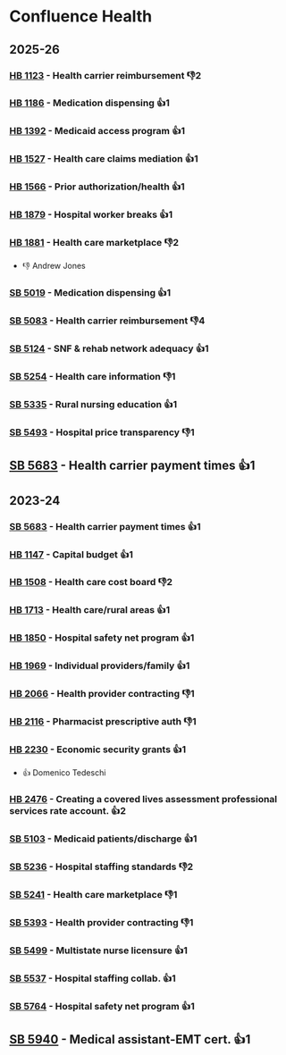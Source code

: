 # Confluence Health
## 2025-26

### [HB 1123](/bill/2025-26/hb/1123/) - Health carrier reimbursement  👎2 

### [HB 1186](/bill/2025-26/hb/1186/) - Medication dispensing 👍1  

### [HB 1392](/bill/2025-26/hb/1392/) - Medicaid access program 👍1  

### [HB 1527](/bill/2025-26/hb/1527/) - Health care claims mediation 👍1  

### [HB 1566](/bill/2025-26/hb/1566/) - Prior authorization/health 👍1  

### [HB 1879](/bill/2025-26/hb/1879/) - Hospital worker breaks 👍1  

### [HB 1881](/bill/2025-26/hb/1881/) - Health care marketplace  👎2 
* 👎 Andrew Jones

### [SB 5019](/bill/2025-26/sb/5019/) - Medication dispensing 👍1  

### [SB 5083](/bill/2025-26/sb/5083/) - Health carrier reimbursement  👎4 

### [SB 5124](/bill/2025-26/sb/5124/) - SNF & rehab network adequacy 👍1  

### [SB 5254](/bill/2025-26/sb/5254/) - Health care information  👎1 

### [SB 5335](/bill/2025-26/sb/5335/) - Rural nursing education 👍1  

### [SB 5493](/bill/2025-26/sb/5493/) - Hospital price transparency  👎1 

## [SB 5683](/bill/2025-26/sb/5683/) - Health carrier payment times 👍1  

## 2023-24

### [SB 5683](/bill/2023-24/sb/5683/) - Health carrier payment times 👍1  

### [HB 1147](/bill/2023-24/hb/1147/) - Capital budget 👍1  

### [HB 1508](/bill/2023-24/hb/1508/) - Health care cost board  👎2 

### [HB 1713](/bill/2023-24/hb/1713/) - Health care/rural areas 👍1  

### [HB 1850](/bill/2023-24/hb/1850/) - Hospital safety net program 👍1  

### [HB 1969](/bill/2023-24/hb/1969/) - Individual providers/family 👍1  

### [HB 2066](/bill/2023-24/hb/2066/) - Health provider contracting  👎1 

### [HB 2116](/bill/2023-24/hb/2116/) - Pharmacist prescriptive auth  👎1 

### [HB 2230](/bill/2023-24/hb/2230/) - Economic security grants 👍1  
* 👍 Domenico Tedeschi

### [HB 2476](/bill/2023-24/hb/2476/) - Creating a covered lives assessment professional services rate account. 👍2  

### [SB 5103](/bill/2023-24/sb/5103/) - Medicaid patients/discharge 👍1  

### [SB 5236](/bill/2023-24/sb/5236/) - Hospital staffing standards  👎2 

### [SB 5241](/bill/2023-24/sb/5241/) - Health care marketplace  👎1 

### [SB 5393](/bill/2023-24/sb/5393/) - Health provider contracting  👎1 

### [SB 5499](/bill/2023-24/sb/5499/) - Multistate nurse licensure 👍1  

### [SB 5537](/bill/2023-24/sb/5537/) - Hospital staffing collab. 👍1  

### [SB 5764](/bill/2023-24/sb/5764/) - Hospital safety net program 👍1  

## [SB 5940](/bill/2023-24/sb/5940/) - Medical assistant-EMT cert. 👍1  

